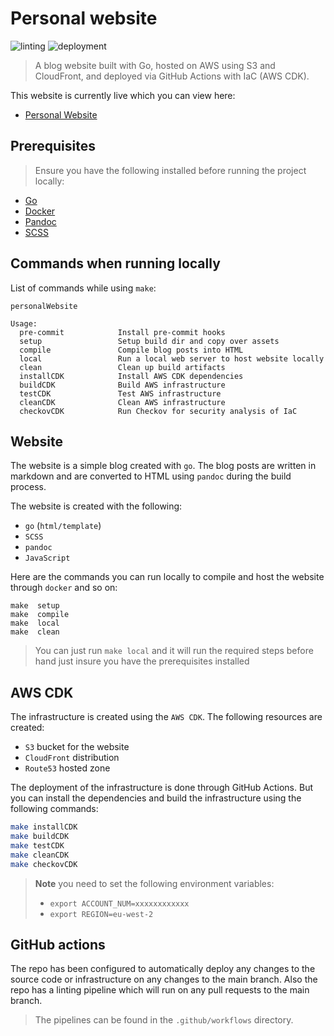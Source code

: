 # Personal website

![linting](https://github.com/nathanberry97/personalWebsite/actions/workflows/lintingPipeline.yml/badge.svg)
![deployment](https://github.com/nathanberry97/personalWebsite/actions/workflows/deploymentPipeline.yml/badge.svg)

> A blog website built with Go, hosted on AWS using S3 and CloudFront, and
> deployed via GitHub Actions with IaC (AWS CDK).

This website is currently live which you can view here:

- [Personal Website](https://nathanberry.co.uk/)

## Prerequisites

> Ensure you have the following installed before running the project locally:

- [Go](https://go.dev/)
- [Docker](https://www.docker.com/)
- [Pandoc](https://pandoc.org/)
- [SCSS](https://sass-lang.com/)

## Commands when running locally

List of commands while using `make`:

```
personalWebsite

Usage:
  pre-commit            Install pre-commit hooks
  setup                 Setup build dir and copy over assets
  compile               Compile blog posts into HTML
  local                 Run a local web server to host website locally
  clean                 Clean up build artifacts
  installCDK            Install AWS CDK dependencies
  buildCDK              Build AWS infrastructure
  testCDK               Test AWS infrastructure
  cleanCDK              Clean AWS infrastructure
  checkovCDK            Run Checkov for security analysis of IaC
```

## Website

The website is a simple blog created with `go`. The blog posts are written
in markdown and are converted to HTML using `pandoc` during the build process.

The website is created with the following:

- `go` (`html/template`)
- `SCSS`
- `pandoc`
- `JavaScript`

Here are the commands you can run locally to compile and host the website
through `docker` and so on:

```
make  setup
make  compile
make  local
make  clean
```

> You can just run `make local` and it will run the required steps before hand
> just insure you have the prerequisites installed

## AWS CDK

The infrastructure is created using the `AWS CDK`. The following resources are
created:

-   `S3` bucket for the website
-   `CloudFront` distribution
-   `Route53` hosted zone

The deployment of the infrastructure is done through GitHub Actions. But you
can install the dependencies and build the infrastructure using the following
commands:

```bash
make installCDK
make buildCDK
make testCDK
make cleanCDK
make checkovCDK
```

> **Note** you need to set the following environment variables:
>
> - `export ACCOUNT_NUM=xxxxxxxxxxxx`
> - `export REGION=eu-west-2`

## GitHub actions

The repo has been configured to automatically deploy any changes to the source
code or infrastructure on any changes to the main branch. Also the repo has
a linting pipeline which will run on any pull requests to the main branch.

> The pipelines can be found in the `.github/workflows` directory.
